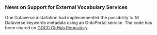 ### News on Support for External Vocabulary Services

One Dataverse installation had implememented the possibility to fill Dataverse keywords metadata using an OntoPortal service.
The code has been shared on [GDCC GitHub Repository](https://github.com/gdcc/dataverse-external-vocab-support#scripts-in-production).